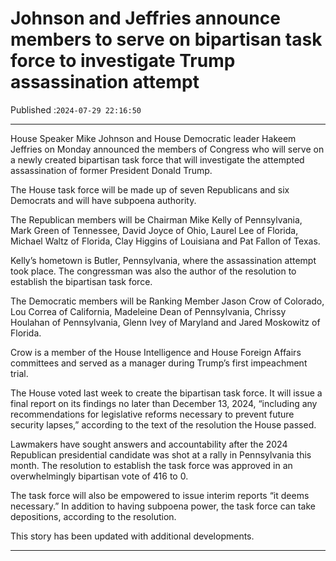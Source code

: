 # Johnson and Jeffries announce members to serve on bipartisan task force to investigate Trump assassination attempt

Published :`2024-07-29 22:16:50`

---

House Speaker Mike Johnson and House Democratic leader Hakeem Jeffries on Monday announced the members of Congress who will serve on a newly created bipartisan task force that will investigate the attempted assassination of former President Donald Trump.

The House task force will be made up of seven Republicans and six Democrats and will have subpoena authority.

The Republican members will be Chairman Mike Kelly of Pennsylvania, Mark Green of Tennessee, David Joyce of Ohio, Laurel Lee of Florida, Michael Waltz of Florida, Clay Higgins of Louisiana and Pat Fallon of Texas.

Kelly’s hometown is Butler, Pennsylvania, where the assassination attempt took place. The congressman was also the author of the resolution to establish the bipartisan task force.

The Democratic members will be Ranking Member Jason Crow of Colorado, Lou Correa of California, Madeleine Dean of Pennsylvania, Chrissy Houlahan of Pennsylvania, Glenn Ivey of Maryland and Jared Moskowitz of Florida.

Crow is a member of the House Intelligence and House Foreign Affairs committees and served as a manager during Trump’s first impeachment trial.

The House voted last week to create the bipartisan task force. It will issue a final report on its findings no later than December 13, 2024, “including any recommendations for legislative reforms necessary to prevent future security lapses,” according to the text of the resolution the House passed.

Lawmakers have sought answers and accountability after the 2024 Republican presidential candidate was shot at a rally in Pennsylvania this month. The resolution to establish the task force was approved in an overwhelmingly bipartisan vote of 416 to 0.

The task force will also be empowered to issue interim reports “it deems necessary.” In addition to having subpoena power, the task force can take depositions, according to the resolution.

This story has been updated with additional developments.

---

